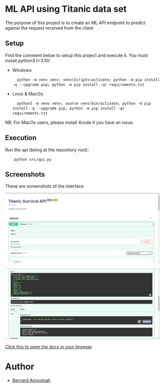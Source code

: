 # ML API using Titanic data set
The purpose of this project is to create an ML API endpoint to predict against the request received from the client

## Setup
Find the comment below to setup this project and execute it. You must install python3 (<3.10)

- Windows:
        
        python -m venv venv; venv\Scripts\activate; python -m pip install -q --upgrade pip; python -m pip install -qr requirements.txt  

- Linux & MacOs:
        
        python3 -m venv venv; source venv/bin/activate; python -m pip install -q --upgrade pip; python -m pip install -qr requirements.txt  
NB: For MacOs users, please install Xcode if you have an issue.

## Execution
Run the api (being at the repository root):

        python src/api.py


## Screenshots

These are screenshots of the interface

![](/screenshoots/Titanic1.png)


![](/screenshoots/Titanice2.png)

[Click this to open the docs in your browser](http://127.0.0.1:8000)

# Author
- [Bernard Ampomah]()


